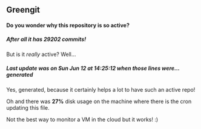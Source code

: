 ## Greengit

#### Do you wonder why this repository is so active?

##### After all it has 29202 commits!

But is it *really* active? Well...

##### Last update was on Sun Jun 12 at 14:25:12 when those lines were... generated

Yes, generated, because it certainly helps a lot to have such an active repo!

Oh and there was **27%** disk usage on the machine
where there is the cron updating this file.

Not the best way to monitor a VM in the cloud but it works! :)
